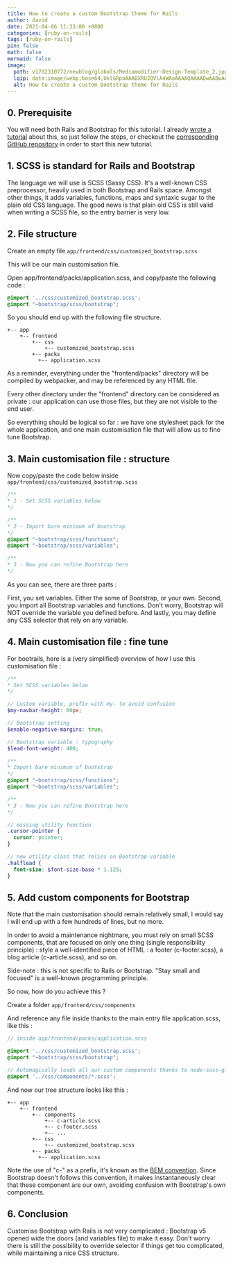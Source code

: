 ```yaml
---
title: How to create a custom Bootstrap theme for Rails
author: david
date: 2021-04-06 11:33:00 +0800
categories: [ruby-on-rails]
tags: [ruby-on-rails]
pin: false
math: false
mermaid: false
image:
  path: v1702310772/newblog/globals/Mediamodifier-Design-Template_2.jpg
  lqip: data:image/webp;base64,UklGRpoAAABXRUJQVlA4WAoAAAAQAAAADwAABwAAQUxQSDIAAAARL0AmbZurmr57yyIiqE8oiG0bejIYEQTgqiDA9vqnsUSI6H+oAERp2HZ65qP/VIAWAFZQOCBCAAAA8AEAnQEqEAAIAAVAfCWkAALp8sF8rgRgAP7o9FDvMCkMde9PK7euH5M1m6VWoDXf2FkP3BqV0ZYbO6NA/VFIAAAA
  alt: How to create a custom Bootstrap theme for Rails
---
```


## 0. Prerequisite

You will need both Rails and Bootstrap for this tutorial. I already [wrote a tutorial](https://bootrails.com/blog/rails-bootstrap-tutorial) about this, so just follow the steps, or checkout the [corresponding GitHub repository](https://github.com/bdavidxyz/bootstraprails) in order to start this new tutorial.

## 1. SCSS is standard for Rails and Bootstrap

The language we will use is SCSS (Sassy CSS). It's a well-known CSS preprocessor, heavily used in both Bootstrap and Rails space. Amongst other things, it adds variables, functions, maps and syntaxic sugar to the plain old CSS language. The good news is that plain old CSS is still valid when writing a SCSS file, so the entry barrier is very low.

## 2. File structure

Create an empty file `app/frontend/css/customized_bootstrap.scss` 

This will be our main customisation file.

Open app/frontend/packs/application.scss, and copy/paste the following code : 

```scss
@import '../css/customized_bootstrap.scss';
@import "~bootstrap/scss/bootstrap";
```

So you should end up with the following file structure.

```tree
+-- app
    +-- frontend
        +-- css
            +-- customized_bootstrap.scss
        +-- packs
          +-- application.scss
```

As a reminder, everything under the "frontend/packs" directory will be compiled by webpacker, and may be referenced by any HTML file.

Every other directory under the "frontend" directory can be considered as private : our application can use those files, but they are not visible to the end user.

So everything should be logical so far : we have one stylesheet pack for the whole application, and one main customisation file that will allow us to fine tune Bootstrap.


## 3. Main customisation file : structure

Now copy/paste the code below inside  `app/frontend/css/customized_bootstrap.scss` 

```scss
/** 
* 1 - Set SCSS variables below
*/

/** 
* 2 - Import bare minimum of bootstrap
*/
@import "~bootstrap/scss/functions";
@import "~bootstrap/scss/variables";

/** 
* 3 - Now you can refine Bootstrap here
*/
```
As you can see, there are three parts : 

First, you set variables. Either the some of Bootstrap, or your own. Second, you import all Bootstrap variables and functions. Don't worry, Bootstrap will NOT override the variable you defined before. And lastly, you may define any CSS selector that rely on any variable.


## 4. Main customisation file : fine tune

For bootrails, here is a (very simplified) overview of how I use this customisation file :

```scss
/** 
* Set SCSS variables below
*/

// Custom variable, prefix with my- to avoid confusion
$my-navbar-height: 60px;

// Bootstrap setting
$enable-negative-margins: true;

// Bootstrap variable : typography
$lead-font-weight: 400;

/** 
* Import bare minimum of bootstrap
*/
@import "~bootstrap/scss/functions";
@import "~bootstrap/scss/variables";

/** 
* 3 - Now you can refine Bootstrap here
*/

// missing utility function
.cursor-pointer {
  cursor: pointer;
}

// new utility class that relies on Bootstrap variable
.halflead {
  font-size: $font-size-base * 1.125;
}
```

## 5. Add custom components for Bootstrap

Note that the main customisation should remain relatively small, I would say I will end up with a few hundreds of lines, but no more.

In order to avoid a maintenance nightmare, you must rely on small  SCSS components, that are focused on only one thing (single responsibility principle) : style a well-identified piece of HTML : a footer (c-footer.scss), a blog article (c-article.scss), and so on.

Side-note : this is not specific to Rails or Bootstrap. "Stay small and focused" is a well-known programming principle.

So now, how do you achieve this ?

Create a folder `app/frontend/css/components`

And reference any file inside thanks to the main entry file application.scss, like this :

```scss
// inside app/frontend/packs/application.scss

@import '../css/customized_bootstrap.scss';
@import "~bootstrap/scss/bootstrap";

// Automagically loads all our custom components thanks to node-sass-glob-importer
@import '../css/components/*.scss';
```
And now our tree structure looks like this :

```tree
+-- app
    +-- frontend
        +-- components
            +-- c-article.scss
            +-- c-footer.scss
            +-- ...
        +-- css
            +-- customized_bootstrap.scss
        +-- packs
          +-- application.scss
```

Note the use of "c-" as a prefix, it's known as the [BEM convention](https://csswizardry.com/2015/08/bemit-taking-the-bem-naming-convention-a-step-further/). Since Bootstrap doesn't follows this convention, it makes instantaneously clear that these component are our own, avoiding confusion with Bootstrap's own components.

## 6. Conclusion

Customise Bootstrap with Rails is not very complicated : Bootstrap v5 opened wide the doors (and variables file) to make it easy. Don't worry there is still the possibility to override selector if things get too complicated, while maintaining a nice CSS structure.